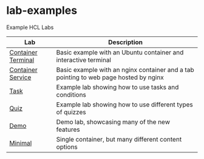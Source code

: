 # lab-examples

Example HCL Labs

| Lab                                      | Description                                                                          |
| ---------------------------------------- | ------------------------------------------------------------------------------------ |
| [Container Terminal](container-terminal) | Basic example with an Ubuntu container and interactive terminal                      |
| [Container Service](container-service)   | Basic example with an nginx container and a tab pointing to web page hosted by nginx |
| [Task](task)                             | Example lab showing how to use tasks and conditions                                  |
| [Quiz](quiz)                             | Example lab showing how to use different types of quizzes                            |
| [Demo](demo)                             | Demo lab, showcasing many of the new features                                        |
| [Minimal](minimal)                       | Single container, but many different content options                                 |
